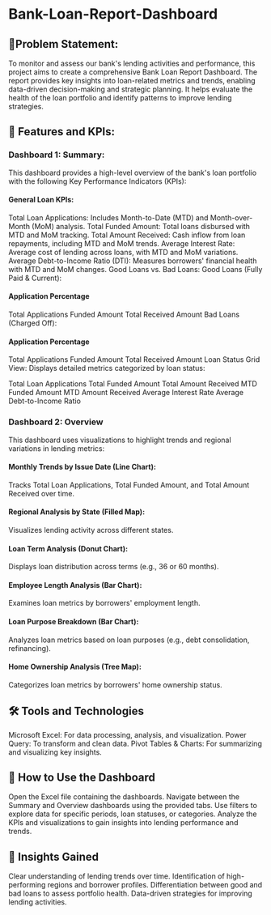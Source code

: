 # Bank-Loan-Report-Dashboard
## 📝Problem Statement:

To monitor and assess our bank's lending activities and performance, this project aims to create a comprehensive Bank Loan Report Dashboard. The report provides key insights into loan-related metrics and trends, enabling data-driven decision-making and strategic planning. It helps evaluate the health of the loan portfolio and identify patterns to improve lending strategies.

## 📌 Features and KPIs:

### Dashboard 1: Summary:

This dashboard provides a high-level overview of the bank's loan portfolio with the following Key Performance Indicators (KPIs):

#### General Loan KPIs:
Total Loan Applications: Includes Month-to-Date (MTD) and Month-over-Month (MoM) analysis.
Total Funded Amount: Total loans disbursed with MTD and MoM tracking.
Total Amount Received: Cash inflow from loan repayments, including MTD and MoM trends.
Average Interest Rate: Average cost of lending across loans, with MTD and MoM variations.
Average Debt-to-Income Ratio (DTI): Measures borrowers' financial health with MTD and MoM changes.
Good Loans vs. Bad Loans:
Good Loans (Fully Paid & Current):

#### Application Percentage
Total Applications
Funded Amount
Total Received Amount
Bad Loans (Charged Off):

#### Application Percentage
Total Applications
Funded Amount
Total Received Amount
Loan Status Grid View:
Displays detailed metrics categorized by loan status:

Total Loan Applications
Total Funded Amount
Total Amount Received
MTD Funded Amount
MTD Amount Received
Average Interest Rate
Average Debt-to-Income Ratio

### Dashboard 2: Overview

This dashboard uses visualizations to highlight trends and regional variations in lending metrics:

#### Monthly Trends by Issue Date (Line Chart):
Tracks Total Loan Applications, Total Funded Amount, and Total Amount Received over time.

#### Regional Analysis by State (Filled Map):
Visualizes lending activity across different states.

#### Loan Term Analysis (Donut Chart):
Displays loan distribution across terms (e.g., 36 or 60 months).

#### Employee Length Analysis (Bar Chart):
Examines loan metrics by borrowers' employment length.

#### Loan Purpose Breakdown (Bar Chart):
Analyzes loan metrics based on loan purposes (e.g., debt consolidation, refinancing).

#### Home Ownership Analysis (Tree Map):
Categorizes loan metrics by borrowers' home ownership status.

## 🛠️ Tools and Technologies

Microsoft Excel: For data processing, analysis, and visualization.
Power Query: To transform and clean data.
Pivot Tables & Charts: For summarizing and visualizing key insights.

## 🚀 How to Use the Dashboard

Open the Excel file containing the dashboards.
Navigate between the Summary and Overview dashboards using the provided tabs.
Use filters to explore data for specific periods, loan statuses, or categories.
Analyze the KPIs and visualizations to gain insights into lending performance and trends.

## 🎯 Insights Gained

Clear understanding of lending trends over time.
Identification of high-performing regions and borrower profiles.
Differentiation between good and bad loans to assess portfolio health.
Data-driven strategies for improving lending activities.
